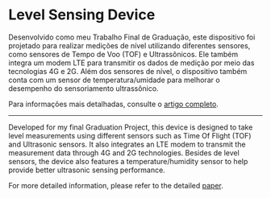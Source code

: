 # Level Sensing Device

Desenvolvido como meu Trabalho Final de Graduação, este dispositivo foi projetado para realizar medições de nível utilizando diferentes sensores, como sensores de Tempo de Voo (TOF) e Ultrassônicos. Ele também integra um modem LTE para transmitir os dados de medição por meio das tecnologias 4G e 2G. Além dos sensores de nível, o dispositivo também conta com um sensor de temperatura/umidade para melhorar o desempenho do sensoriamento ultrassônico.

Para informações mais detalhadas, consulte o [artigo completo](Results/Artigo_rev9.pdf).

---

Developed for my final Graduation Project, this device is designed to take level measurements using different sensors such as Time Of Flight (TOF) and Ultrasonic sensors. It also integrates an LTE modem to transmit the measurement data through 4G and 2G technologies. Besides de level sensors, the device also features a temperature/humidity sensor to help provide better ultrasonic sensing performance.

For more detailed information, please refer to the detailed [paper](Results/Artigo_rev9.pdf).
